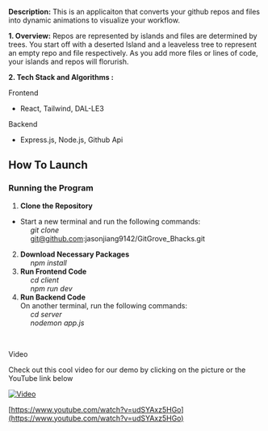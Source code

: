 **Description:** 
This is an applicaiton that converts your github repos and files into dynamic animations to visualize your workflow. 

**1. Overview:**
Repos are represented by islands and files are determined by trees. 
You start off with a deserted Island and a leaveless tree to represent an empty repo and file respectively. As you add more files or lines of code, your islands and repos will florurish. 

**2. Tech Stack and Algorithms :**

Frontend
- React, Tailwind, DAL-LE3

Backend
- Express.js, Node.js, Github Api


## How To Launch
### Running the Program
1. **Clone the Repository**
  * Start a new terminal and run the following commands:\
      &nbsp;&nbsp;&nbsp;&nbsp; *git clone*\
      &nbsp;&nbsp;&nbsp;&nbsp; git@github.com:jasonjiang9142/GitGrove_Bhacks.git
2. **Download Necessary Packages**\
      &nbsp;&nbsp;&nbsp;&nbsp; *npm install*
3. **Run Frontend Code**\
    &nbsp;&nbsp;&nbsp;&nbsp; *cd client*\
    &nbsp;&nbsp;&nbsp;&nbsp; *npm run dev*
4. **Run Backend Code**\
    On another terminal, run the following commands:\
      &nbsp;&nbsp;&nbsp;&nbsp; *cd server*\
      &nbsp;&nbsp;&nbsp;&nbsp; *nodemon app.js*
<br>


Video

Check out this cool video for our demo by clicking on the picture or the YouTube link below 

[![Video](https://img.youtube.com/vi/udSYAxz5HGo/0.jpg)](https://www.youtube.com/watch?v=udSYAxz5HGo)

[https://www.youtube.com/watch?v=udSYAxz5HGo](https://www.youtube.com/watch?v=udSYAxz5HGo)

